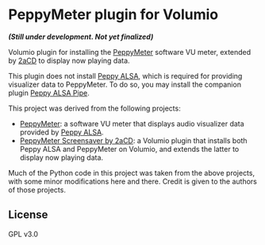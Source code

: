 # PeppyMeter plugin for Volumio

***(Still under development. Not yet finalized)***

Volumio plugin for installing the [PeppyMeter](https://github.com/project-owner/PeppyMeter) software VU meter, extended by [2aCD](https://github.com/2aCD-creator) to display now playing data.

This plugin does not install [Peppy ALSA](https://github.com/project-owner/peppyalsa), which is required for providing visualizer data to PeppyMeter. To do so, you may install the companion plugin [Peppy ALSA Pipe](https://github.com/patrickkfkan/volumio-peppy-alsa-pipe).

This project was derived from the following projects:

- [PeppyMeter](https://github.com/project-owner/PeppyMeter): a software VU meter that displays audio visualizer data provided by [Peppy ALSA](https://github.com/project-owner/peppyalsa).
- [PeppyMeter Screensaver by 2aCD](https://github.com/2aCD-creator/volumio-plugins/tree/gh-pages/plugins/miscellanea/peppy_screensaver): a Volumio plugin that installs both Peppy ALSA and PeppyMeter on Volumio, and extends the latter to display now playing data.

Much of the Python code in this project was taken from the above projects, with some minor modifications here and there. Credit is given to the authors of those projects.


## License

GPL v3.0
